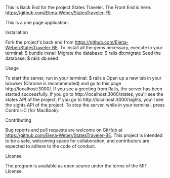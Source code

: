This is Back End for the project States Traveler.
The Front End is here: https://github.com/Elena-Weber/StatesTraveler-FE

This is a one page application.

Installation

Fork the project's back end from https://github.com/Elena-Weber/StatesTraveler-BE. To install all the gems necessary, execute in your terminal:
$ bundle install
Migrate the database:
$ rails db:migrate
Seed the database:
$ rails db:seed

Usage

To start the server, run in your terminal:
$ rails s
Open up a new tab in your browser (Chrome is recommended) and go to this page http://localhost:3000/. If you see a greeting from Rails, the server has been started successfully. If you go to http://localhost:3000/states, you'll see the states API of the project. If you go to http://localhost:3000/sights, you'll see the sights API of the project.
To stop the server, while in your terminal, press Control+C (for MacBook).

Contributing

Bug reports and pull requests are welcome on GitHub at https://github.com/Elena-Weber/StatesTraveler-BE. This project is intended to be a safe, welcoming space for collaboration, and contributors are expected to adhere to the code of conduct.

License

The program is available as open source under the terms of the MIT License.